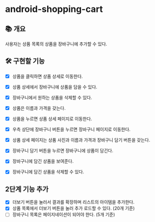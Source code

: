 # android-shopping-cart

## 📚️ 개요
사용자는 상품 목록의 상품을 장바구니에 추가할 수 있다.

## 🛠️ 구현할 기능

- [x] 상품을 클릭하면 상품 상세로 이동한다.
- [x] 상품 상세에서 장바구니에 상품을 담을 수 있다.
- [x] 장바구니에서 원하는 상품을 삭제할 수 있다.

- [x] 상품은 이름과 가격을 갖는다.
- [x] 상품을 누르면 상품 상세 페이지로 이동한다.
- [x] 우측 상단에 장바구니 버튼을 누르면 장바구니 페이지로 이동한다.
- [x] 상품 상세 페이지는 상품 사진과 이름과 가격과 장바구니 담기 버튼을 갖는다.
- [x] 장바구니 담기 버튼을 누르면 장바구니에 상품이 담긴다.
- [x] 장바구니에 담긴 상품을 보여준다.
- [x] 장바구니에 담긴 상품을 삭제할 수 있다.

## 2단계 기능 추가

- [x] 더보기 버튼을 눌러서 결과를 확장하며 리스트의 아이템을 추가한다.
- [x] 상품 목록에서 더보기 버튼을 눌러 추가 로드할 수 있다. (20개 기준)
- [ ] 장바구니 목록은 페이지네이션이 되어야 한다. (5개 기준)
